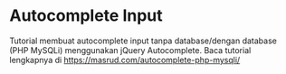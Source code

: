# Autocomplete Input
Tutorial membuat autocomplete input tanpa database/dengan database (PHP MySQLi) menggunakan jQuery Autocomplete. Baca tutorial lengkapnya di https://masrud.com/autocomplete-php-mysqli/

